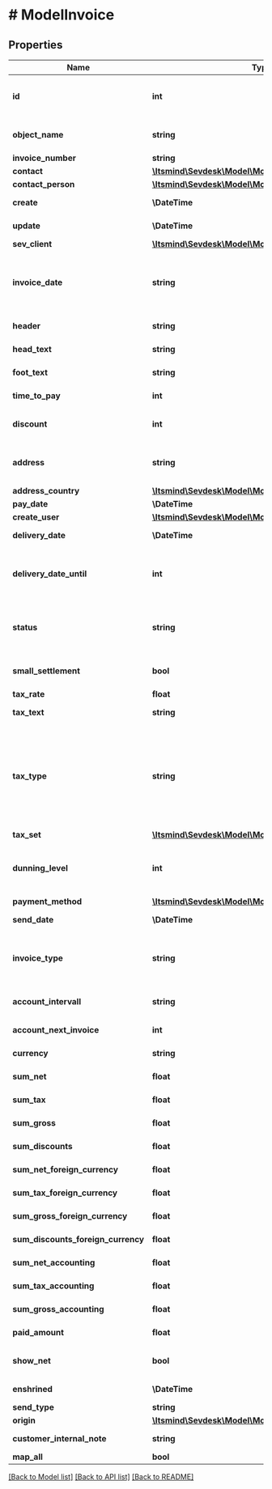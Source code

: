 # # ModelInvoice

## Properties

Name | Type | Description | Notes
------------ | ------------- | ------------- | -------------
**id** | **int** | The invoice id. &lt;span style&#x3D;&#39;color:red&#39;&gt;Required&lt;/span&gt; if you want to create or update an invoice position for an existing invoice | [optional]
**object_name** | **string** | The invoice object name. | [optional] [default to 'Invoice']
**invoice_number** | **string** | The invoice number | [optional]
**contact** | [**\Itsmind\Sevdesk\Model\ModelInvoiceContact**](ModelInvoiceContact.md) |  |
**contact_person** | [**\Itsmind\Sevdesk\Model\ModelInvoiceContactPerson**](ModelInvoiceContactPerson.md) |  |
**create** | **\DateTime** | Date of invoice creation | [optional] [readonly]
**update** | **\DateTime** | Date of last invoice update | [optional] [readonly]
**sev_client** | [**\Itsmind\Sevdesk\Model\ModelInvoiceSevClient**](ModelInvoiceSevClient.md) |  | [optional]
**invoice_date** | **string** | Needs to be provided as timestamp or dd.mm.yyyy  **Requirements:** * For final invoices (invoiceType &#x3D; &#39;ER&#39;), the invoiceDate must be later than or equal to the invoiceDate of related advance (invoiceType &#x3D; &#39;AR&#39;) / partial (invoiceType &#x3D; &#39;TR&#39;) invoices.&lt;/li&gt; |
**header** | **string** | Normally consist of prefix plus the invoice number | [optional]
**head_text** | **string** | Certain html tags can be used here to format your text | [optional]
**foot_text** | **string** | Certain html tags can be used here to format your text | [optional]
**time_to_pay** | **int** | The time the customer has to pay the invoice in days | [optional]
**discount** | **int** | If you want to give a discount, define the percentage here. Otherwise provide zero as value |
**address** | **string** | Complete address of the recipient including name, street, city, zip and country.       * Line breaks can be used and will be displayed on the invoice pdf. | [optional]
**address_country** | [**\Itsmind\Sevdesk\Model\ModelInvoiceAddressCountry**](ModelInvoiceAddressCountry.md) |  |
**pay_date** | **\DateTime** | Needs to be timestamp or dd.mm.yyyy | [optional]
**create_user** | [**\Itsmind\Sevdesk\Model\ModelCreditNoteCreateUser**](ModelCreditNoteCreateUser.md) |  | [optional]
**delivery_date** | **\DateTime** | Timestamp. This can also be a date range if you also use the attribute deliveryDateUntil | [optional]
**delivery_date_until** | **int** | If the delivery date should be a time range, another timestamp can be provided in this attribute       * to define a range from timestamp used in deliveryDate attribute to the timestamp used here. | [optional]
**status** | **string** | Please have a look in our       &lt;a href&#x3D;&#39;https://api.sevdesk.de/#section/Types-and-status-of-invoices&#39;&gt;Types and status of invoices&lt;/a&gt;       to see what the different status codes mean |
**small_settlement** | **bool** | Defines if the client uses the small settlement scheme.      If yes, the invoice must not contain any vat | [optional]
**tax_rate** | **float** | Is overwritten by invoice position tax rates |
**tax_text** | **string** | A common tax text would be &#39;Umsatzsteuer 19%&#39; |
**tax_type** | **string** | Tax type of the invoice. There are four tax types: 1. default - Umsatzsteuer ausweisen 2. eu - Steuerfreie innergemeinschaftliche Lieferung (Europäische Union) 3. noteu - Steuerschuldnerschaft des Leistungsempfängers (außerhalb EU, z. B. Schweiz) 4. custom - Using custom tax set 5. ss - Not subject to VAT according to §19 1 UStG Tax rates are heavily connected to the tax type used. |
**tax_set** | [**\Itsmind\Sevdesk\Model\ModelInvoiceTaxSet**](ModelInvoiceTaxSet.md) |  | [optional]
**dunning_level** | **int** | Defines how many reminders have already been sent for the invoice.      Starts with 1 (Payment reminder) and should be incremented by one every time another reminder is sent. | [optional] [readonly]
**payment_method** | [**\Itsmind\Sevdesk\Model\ModelInvoicePaymentMethod**](ModelInvoicePaymentMethod.md) |  | [optional]
**send_date** | **\DateTime** | The date the invoice was sent to the customer | [optional]
**invoice_type** | **string** | Type of the invoice. For more information on the different types, check       &lt;a href&#x3D;&#39;https://api.sevdesk.de/#section/Types-and-status-of-invoices&#39;&gt;this&lt;/a&gt; section |
**account_intervall** | **string** | The interval in which recurring invoices are due as ISO-8601 duration.&lt;br&gt;       Necessary attribute for all recurring invoices. | [optional] [readonly]
**account_next_invoice** | **int** | Timestamp when the next invoice will be generated by this recurring invoice. | [optional] [readonly]
**currency** | **string** | Currency used in the invoice. Needs to be currency code according to ISO-4217 |
**sum_net** | **float** | Net sum of the invoice | [optional] [readonly]
**sum_tax** | **float** | Tax sum of the invoice | [optional] [readonly]
**sum_gross** | **float** | Gross sum of the invoice | [optional] [readonly]
**sum_discounts** | **float** | Sum of all discounts in the invoice | [optional] [readonly]
**sum_net_foreign_currency** | **float** | Net sum of the invoice in the foreign currency | [optional] [readonly]
**sum_tax_foreign_currency** | **float** | Tax sum of the invoice in the foreign currency | [optional] [readonly]
**sum_gross_foreign_currency** | **float** | Gross sum of the invoice in the foreign currency | [optional] [readonly]
**sum_discounts_foreign_currency** | **float** | Discounts sum of the invoice in the foreign currency | [optional] [readonly]
**sum_net_accounting** | **float** | Net accounting sum of the invoice. Is usually the same as sumNet | [optional] [readonly]
**sum_tax_accounting** | **float** | Tax accounting sum of the invoice. Is usually the same as sumTax | [optional] [readonly]
**sum_gross_accounting** | **float** | Gross accounting sum of the invoice. Is usually the same as sumGross | [optional] [readonly]
**paid_amount** | **float** | Amount which has already been paid for this invoice by the customer | [optional] [readonly]
**show_net** | **bool** | If true, the net amount of each position will be shown on the invoice. Otherwise gross amount | [optional]
**enshrined** | **\DateTime** | Defines if and when invoice was enshrined. Enshrined invoices can not be manipulated. | [optional] [readonly]
**send_type** | **string** | Type which was used to send the invoice. | [optional]
**origin** | [**\Itsmind\Sevdesk\Model\ModelInvoiceOrigin**](ModelInvoiceOrigin.md) |  | [optional]
**customer_internal_note** | **string** | Internal note of the customer. Contains data entered into field &#39;Referenz/Bestellnummer&#39; | [optional]
**map_all** | **bool** |  |

[[Back to Model list]](../../README.md#models) [[Back to API list]](../../README.md#endpoints) [[Back to README]](../../README.md)
